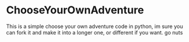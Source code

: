 # ChooseYourOwnAdventure
This is a simple choose your own adventure code in python, im sure you can fork it and make it into a longer one, or different if you want. go nuts
